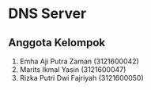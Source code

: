 # DNS Server

## Anggota Kelompok
1. Emha Aji Putra Zaman (3121600042)
2. Marits Ikmal Yasin (3121600047)
3. Rizka Putri Dwi Fajriyah (3121600050)
